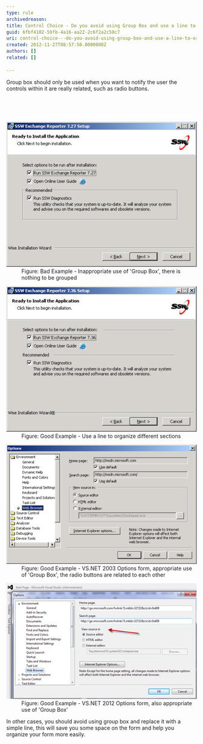 ```yaml
---
type: rule
archivedreason: 
title: Control Choice - Do you avoid using Group Box and use a line to organize your form?
guid: 6fbf4102-59fb-4a16-aa22-2c6f2a2c58c7
uri: control-choice---do-you-avoid-using-group-box-and-use-a-line-to-organize-your-form
created: 2012-11-27T08:57:50.0000000Z
authors: []
related: []

---
```



<p>Group box should only be used when you want to notify the user the controls within it are really related, such as radio buttons.</p>
<br><excerpt class='endintro'></excerpt><br>
​<dl class="badImage"><dt><img alt="SSW Exchange Reporter Setup" src="../../assets/RulesT8.jpg" /></dt>
<dd>Figure: Bad Example - Inappropriate use of 'Group Box', there is nothing to be grouped</dd></dl>
<dl class="goodImage"><dt><img alt="SSW Exchange Reporter Setup - Line for Grouping" src="../../assets/RulesT4.jpg" /></dt>
<dd>Figure: Good Example - Use a line to organize different sections</dd></dl>
<dl class="goodImage"><dt><img alt="VS.NET 2003 Options Form" src="../../assets/RulesT6.gif" /></dt>
<dd>Figure: Good Example - VS.NET 2003 Options form, appropriate use of 'Group Box', the radio buttons are related to each other</dd></dl>
<dl class="goodImage"><dt><img alt="Figure: Good Example - VS.NET 2012 Options form, also appropriate use of 'Group Box'" src="../../assets/vsnet-groupbox.jpg" /></dt>
<dd>Figure: Good Example - VS.NET 2012 Options form, also appropriate use of 'Group Box'</dd></dl>
<div>In other cases, you should avoid using group box and replace it with a simple line, this will save you some space on the form and help you organize your form more easily.</div>



